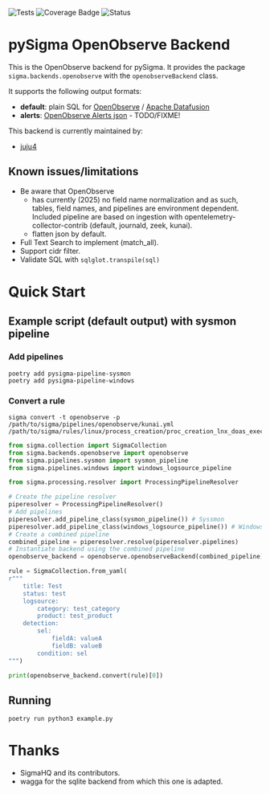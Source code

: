 ![Tests](https://github.com/juju4/pySigma-backend-openobserve/actions/workflows/test.yml/badge.svg)
![Coverage Badge](https://img.shields.io/endpoint?url=https://gist.githubusercontent.com/juju4/0240ecb4d64bacd96821052dafb731c0/raw/test.json)
![Status](https://img.shields.io/badge/Status-pre--release-orange)

# pySigma OpenObserve Backend

This is the OpenObserve backend for pySigma. It provides the package `sigma.backends.openobserve` with the `openobserveBackend` class.

It supports the following output formats:

* **default**: plain SQL for [OpenObserve](https://openobserve.ai/docs/sql_reference/) / [Apache Datafusion](https://datafusion.apache.org/user-guide/sql/index.html)
* **alerts**: [OpenObserve Alerts json](https://YOURSERVER/swagger/#/Alerts/CreateAlert) - TODO/FIXME!

This backend is currently maintained by:

* [juju4](https://github.com/juju4/)

## Known issues/limitations

* Be aware that OpenObserve
  * has currently (2025) no field name normalization and as such, tables, field names, and pipelines are environment dependent. Included pipeline are based on ingestion with opentelemetry-collector-contrib (default, journald, zeek, kunai).
  * flatten json by default.
* Full Text Search to implement (match_all).
* Support cidr filter.
* Validate SQL with `sqlglot.transpile(sql)`

# Quick Start

## Example script (default output) with sysmon pipeline

### Add pipelines

```shell
poetry add pysigma-pipeline-sysmon
poetry add pysigma-pipeline-windows
```

### Convert a rule

```shell
sigma convert -t openobserve -p /path/to/sigma/pipelines/openobserve/kunai.yml /path/to/sigma/rules/linux/process_creation/proc_creation_lnx_doas_execution.yml
```

```python
from sigma.collection import SigmaCollection
from sigma.backends.openobserve import openobserve
from sigma.pipelines.sysmon import sysmon_pipeline
from sigma.pipelines.windows import windows_logsource_pipeline

from sigma.processing.resolver import ProcessingPipelineResolver

# Create the pipeline resolver
piperesolver = ProcessingPipelineResolver()
# Add pipelines
piperesolver.add_pipeline_class(sysmon_pipeline()) # Syssmon
piperesolver.add_pipeline_class(windows_logsource_pipeline()) # Windows
# Create a combined pipeline
combined_pipeline = piperesolver.resolve(piperesolver.pipelines)
# Instantiate backend using the combined pipeline
openobserve_backend = openobserve.openobserveBackend(combined_pipeline)

rule = SigmaCollection.from_yaml(
r"""
    title: Test
    status: test
    logsource:
        category: test_category
        product: test_product
    detection:
        sel:
            fieldA: valueA
            fieldB: valueB
        condition: sel
""")

print(openobserve_backend.convert(rule)[0])

```

## Running

```shell
poetry run python3 example.py
```

# Thanks

* SigmaHQ and its contributors.
* wagga for the sqlite backend from which this one is adapted.
